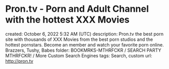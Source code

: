 # Pron.tv - Porn and Adult Channel with the hottest XXX Movies

created: October 6, 2022 5:32 AM (UTC)
description: Pron.tv the best porn site with thousands of XXX Movies from the best porn studios and the hottest pornstars. Become an member and watch your favorite porn online. Brazzers, Tushy, Babes
folder: BOOKMRKS-MTHRFCKR / SEARCH PARTY MTHRFCKR! / More Custom Search Engines
tags: Search, custom
url: http://pron.tv